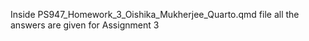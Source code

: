  Inside PS947_Homework_3_Oishika_Mukherjee_Quarto.qmd file all the answers are given for Assignment 3

